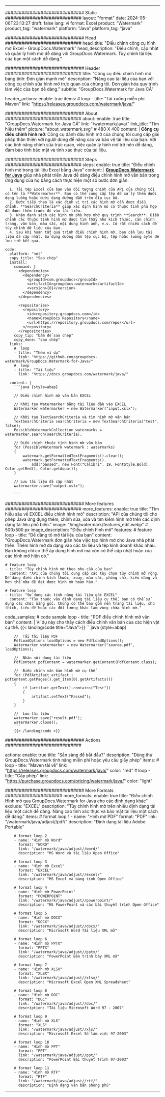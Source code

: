 
---
############################# Static ############################
layout: "format"
date:  2024-05-06T23:13:27
draft: false
lang: vi
format: Excel
product: "Watermark"
product_tag: "watermark"
platform: "Java"
platform_tag: "java"

############################# Head ############################
head_title: "Điều chỉnh công cụ hình mờ Excel - GroupDocs.Watermark"
head_description: "Điều chỉnh, cập nhật và quản lý hình mờ dễ dàng với GroupDocs.Watermark. Tùy chỉnh tài liệu của bạn một cách dễ dàng."

############################# Header ############################
title: "Công cụ điều chỉnh hình mờ bảng tính: Đơn giản mạnh mẽ" 
description: "Nâng cao tài liệu của bạn với công cụ chỉnh sửa hình mờ trực quan của chúng tôi. Đơn giản hóa quy trình làm việc của bạn dễ dàng."
subtitle: "GroupDocs.Watermark for Java CÁ" 

header_actions:
  enable: true
  items:
    #  loop
    - title: "Tải xuống miễn phí Maven"
      link: "https://releases.groupdocs.com/watermark/java/"
      
############################# About ############################
about:
    enable: true
    title: "GroupDocs.Watermark for Java CÁ"
    link: "/watermark/java/"
    link_title: "Tìm hiểu thêm"
    picture: "about_watermark.svg" # 480 X 400
    content: |
       **Công cụ điều chỉnh hình mở**: Công cụ đánh dấu hình mờ của chúng tôi cung cấp giải pháp thân thiện với người dùng để nâng cao và bảo vệ tài liệu của bạn. Với các tính năng chỉnh sửa trực quan, việc quản lý hình mờ trở nên dễ dàng, đảm bảo tính bảo mật và tính xác thực của tài liệu.

############################# Steps ############################
steps:
    enable: true
    title: "Điều chỉnh hình mờ trong tài liệu Excel bằng Java"
    content: |
      **[GroupDocs.Watermark for Java](https://products.groupdocs.com/watermark/java/)** giúp nhà phát triển Java dễ dàng điều chỉnh hình mờ văn bản trong ứng dụng của họ bằng cách thực hiện một số bước đơn giản:
      
      1. Tải tệp Excel của bạn vào đối tượng chính của API của chúng tôi có tên là **Watermarker**. Bạn có thể cung cấp tệp để xử lý thêm dưới dạng luồng hoặc dưới dạng đường dẫn trên đĩa cục bộ.
      2. Bước tiếp theo là xác định vị trí các hình mờ cần được điều chỉnh. **SearchCriteria** giúp xác định hình mờ có thuộc tính phù hợp đã được thêm trước đó vào tài liệu.
      3. Nhận danh sách các hình mờ phù hợp nhờ quy trình **Search**. Điều chỉnh các thuộc tính hình mờ được tìm thấy như kích thước, căn chỉnh trang, văn bản, màu sắc, nội dung hình ảnh, v.v. Có rất nhiều cách để tùy chỉnh dữ liệu của bạn.
      4. Sau khi hoàn tất quá trình điều chỉnh hình mờ, bạn cần lưu tài liệu đã cập nhật. Sử dụng đường dẫn tệp cục bộ, tệp hoặc luồng byte để lưu trữ kết quả.
   
    code:
      platform: "net"
      copy_title: "Sao chép"
      install:
        command: |
          <dependencies>
            <dependency>
              <groupId>com.groupdocs</groupId>
              <artifactId>groupdocs-watermark</artifactId>
              <version>{0}</version>
            </dependency>
          </dependencies>

          <repositories>
            <repository>
              <id>repository.groupdocs.com</id>
              <name>GroupDocs Repository</name>
              <url>https://repository.groupdocs.com/repo/</url>
            </repository>
          </repositories>
        copy_tip: "bấm để sao chép"
        copy_done: "sao chép"
      links:
        #  loop
        - title: "Thêm ví dụ"
          link: "https://github.com/groupdocs-watermark/GroupDocs.Watermark-for-Java/"
        #  loop
        - title: "Tài liệu"
          link: "https://docs.groupdocs.com/watermark/java/"
          
      content: |
        ```java {style=abap}

        // Điều chỉnh hình mờ văn bản EXCEL

        // Khởi tạo Watermarker bằng tài liệu đầu vào EXCEL
        Watermarker watermarker = new Watermarker("input.xslx");

        // Khởi tạo TextSearchCriteria và tìm hình mờ văn bản
        TextSearchCriteria searchCriteria = new TextSearchCriteria("test", false);
        PossibleWatermarkCollection watermarks = watermarker.search(searchCriteria);
        
        // Điều chỉnh thuộc tính hình mờ văn bản
        for (PossibleWatermark watermark : watermarks)
        {
            watermark.getFormattedTextFragments().clear();
            watermark.getFormattedTextFragments().
                add("passed", new Font("Calibri", 19, FontStyle.Bold), Color.getRed(), Color.getAqua());
        }

        // Lưu tài liệu đã cập nhật
        watermarker.save("output.xslx");
        
        ```            
        
############################# More features ############################
more_features:
  enable: true
  title: "Tìm hiểu sâu về EXCEL điều chỉnh hình mờ"
  description: "API của chúng tôi cho phép Java ứng dụng thêm, chỉnh sửa, xóa và tìm kiếm hình mờ trên các định dạng tài liệu phổ biến."
  image: "/img/watermark/features_edit.webp" # 500x500 px
  image_description: "Điều chỉnh hình mờ"
  features:
    # feature loop
    - title: "Dễ dàng tô mờ tài liệu của bạn"
      content: "GroupDocs.Watermark đơn giản hóa việc tạo hình mờ cho Java nhà phát triển. Thêm hình mờ đa dạng vào các tài liệu và tệp kinh doanh khác nhau. Bạn không chỉ có thể áp dụng hình mờ mà còn có thể cập nhật hoặc xóa các hình mờ hiện có."

    # feature loop
    - title: "Tùy chỉnh hình mờ theo nhu cầu của bạn"
      content: "API của chúng tôi cung cấp các tùy chọn tùy chỉnh mở rộng. Dễ dàng điều chỉnh kích thước, xoay, màu sắc, phông chữ, kiểu dáng và hơn thế nữa để đạt được hình mờ hoàn hảo."

    # feature loop
    - title: "Sử dụng các tính năng tài liệu gốc EXCEL"
      content: "Tùy thuộc vào định dạng tài liệu cụ thể, bạn có thể sử dụng các chức năng gốc. Chúng có thể bao gồm nền trang tài liệu, chú thích, tiêu đề hoặc các đối tượng khác làm vùng chứa hình mờ."
      
  code_samples:
    # code sample loop
    - title: "PDF điều chỉnh hình mờ văn bản"
      content: |
        Ví dụ này cho thấy cách điều chỉnh văn bản của các hiện vật cụ thể.
        {{< landing/code title="Java">}}
        ```java {style=abap}
        
        //  Tải tài liệu PDF
        PdfLoadOptions loadOptions = new PdfLoadOptions();
        Watermarker watermarker = new Watermarker("source.pdf", loadOptions);

        //  Nhận nội dung tài liệu
        PdfContent pdfContent = watermarker.getContent(PdfContent.class);

        //  Điều chỉnh văn bản hình mờ cụ thể
        for (PdfArtifact artifact : pdfContent.getPages().get_Item(0).getArtifacts())
        {
            if (artifact.getText().contains("Test"))
            {
                artifact.setText("Passed");
            }
        }

        //  Lưu tài liệu
        watermarker.save("result.pdf");
        watermarker.close();
        ```
        {{< /landing/code >}}


############################# Actions ############################

actions:
  enable: true
  title: "Sẵn sàng để bắt đầu?"
  description: "Dùng thử GroupDocs.Watermark tính năng miễn phí hoặc yêu cầu giấy phép"
  items:
    #  loop
    - title: "Maven tải về"
      link: "https://releases.groupdocs.com/watermark/java/"
      color: "red"
        #  loop
    - title: "Cấp phép"
      link: "https://purchase.groupdocs.com/pricing/watermark/java/"
      color: "light"


############################# More Formats #####################
more_formats:
    enable: true
    title: "Điều chỉnh Hình mờ qua GroupDocs.Watermark for Java cho các định dạng khác"
    exclude: "EXCEL"
    description: "Tùy chỉnh hình mờ trên nhiều định dạng tài liệu một cách dễ dàng. Nâng cao tính xác thực và bảo mật tài liệu một cách dễ dàng."
    items: 
        # format loop 1
        - name: "Hình mờ PDF"
          format: "PDF"
          link: "/watermark/java/adjust//pdf/"
          description: "Định dạng tài liệu Adobe Portable"

        # format loop 2
        - name: "Hình mờ Word"
          format: "WORD"
          link: "/watermark/java/adjust//word/"
          description: "MS Word và tài liệu Open Office"
          
        # format loop 3
        - name: "Hình mờ Excel"
          format: "EXCEL"
          link: "/watermark/java/adjust//excel/"
          description: "MS Excel và bảng tính Open Office"

        # format loop 4
        - name: "Hình mờ PowerPoint"
          format: "POWERPOINT"
          link: "/watermark/java/adjust//powerpoint/"
          description: "MS PowerPoint và các bài thuyết trình Open Office"

        # format loop 5
        - name: "Hình mờ DOCX"
          format: "DOCX"
          link: "/watermark/java/adjust//docx/"
          description: "Microsoft Word Tài liệu XML mở"
          
        # format loop 6
        - name: "Hình mờ PPTX"
          format: "PPTX"
          link: "/watermark/java/adjust//pptx/"
          description: "PowerPoint Bản trình bày XML mở"
          
        # format loop 7
        - name: "Hình mờ XLSX"
          format: "XLSX"
          link: "/watermark/java/adjust//xlsx/"
          description: "Microsoft Excel Open XML Spreadsheet"

        # format loop 8
        - name: "Hình mờ DOC"
          format: "DOC"
          link: "/watermark/java/adjust//doc/"
          description: "Tài liệu Microsoft Word 97 - 2007"

        # format loop 9
        - name: "Hình mờ XLS"
          format: "XLS"
          link: "/watermark/java/adjust//xls/"
          description: "Microsoft Excel Sổ làm việc 97-2003"

        # format loop 10
        - name: "Hình mờ PPT"
          format: "PPT"
          link: "/watermark/java/adjust//ppt/"
          description: "PowerPoint Bài thuyết trình 97-2003"

        # format loop 11
        - name: "Hình mờ RTF"
          format: "RTF"
          link: "/watermark/java/adjust//rtf/"
          description: "Định dạng văn bản phong phú"

---